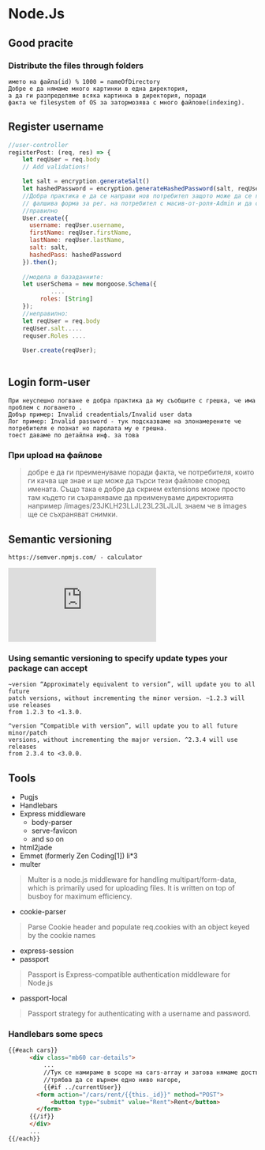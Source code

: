 # Node.Js

## Good pracite

### Distribute the files through folders
```
името на файла(id) % 1000 = nameOfDirectory
Добре е да нямаме много картинки в една директория,
а да ги разпределяме всяка картинка в директория, поради 
факта че filesystem of OS за затормозява с много файлове(indexing).
```

## Register username
```js
//user-controller
registerPost: (req, res) => {
    let reqUser = req.body
    // Add validations!

    let salt = encryption.generateSalt()
    let hashedPassword = encryption.generateHashedPassword(salt, reqUser.password)
	//Добра практика е да се направи нов потребител защото може да се генерира 
	// фалшива форма за рег. на потребител с масив-от-роля-Admin и да се регне в db
	//правилно
    User.create({
      username: reqUser.username,
      firstName: reqUser.firstName,
      lastName: reqUser.lastName,
      salt: salt,
      hashedPass: hashedPassword
    }).then();
	
	//модела в базаданните:
	let userSchema = new mongoose.Schema({
			....
		 roles: [String] 
	});
	//неправилно:
	let reqUser = req.body
	reqUser.salt.....
	requser.Roles ....
	
	User.create(reqUser);
	
```

## Login form-user
```
При неуспешно логване е добра практика да му съобщите с грешка, че има проблем с логването .
Добър пример: Invalid creadentials/Invalid user data
Лог пример: Invalid password - тук подсказваме на злонамерените че потребителя е познат но паролата му е грешна.
тоест даваме по детайлна инф. за това
```




### При upload на файлове
> добре е да ги преименуваме поради факта, че потребителя, които ги качва ще знае и 
> ще може да търси тези файлове според имената. Също така е добре да скрием extensions
> може просто там където ги съхраняваме да преименуваме директорията например
> /images/23JKLH23LLJL23L23LJLJL знаем че в images ще се съхраняват снимки.

## Semantic versioning 
```
https://semver.npmjs.com/ - calculator
```
![versioning](https://fv9-1.failiem.lv/thumb_show.php?i=qxb82qj43&view)
### Using semantic versioning to specify update types your package can accept
```
~version “Approximately equivalent to version”, will update you to all future 
patch versions, without incrementing the minor version. ~1.2.3 will use releases 
from 1.2.3 to <1.3.0.

^version “Compatible with version”, will update you to all future minor/patch 
versions, without incrementing the major version. ^2.3.4 will use releases 
from 2.3.4 to <3.0.0.
```

## Tools
* Pugjs
* Handlebars
* Express middleware
	- body-parser
	- serve-favicon
	- and so on
* html2jade
* Emmet (formerly Zen Coding[1]) li*3
* multer
> Multer is a node.js middleware for handling multipart/form-data, which is primarily used for uploading files. 
> It is written on top of busboy for maximum efficiency.
* cookie-parser
> Parse Cookie header and populate req.cookies with an object keyed by the cookie names
* express-session
* passport
> Passport is Express-compatible authentication middleware for Node.js
* passport-local
> Passport strategy for authenticating with a username and password.

### Handlebars some specs

```html
{{#each cars}}  
      <div class="mb60 car-details">
          ...
		  //Тук се намираме в scope на cars-array и затова нямаме достъп до currentUser,
		  //трябва да се върнем едно ниво нагоре,
          {{#if ../currentUser}}
        <form action="/cars/rent/{{this._id}}" method="POST">            
            <button type="submit" value="Rent">Rent</button>
        </form>
      {{/if}}
      </div>
      ...
{{/each}}
```
